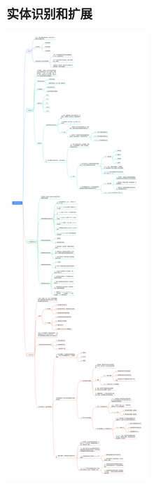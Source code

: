 # 实体识别和扩展
![](https://github.com/wangxb96/LearningNotes/blob/main/KnowledgeGraph/%5B04%5D%E5%AE%9E%E4%BD%93%E8%AF%86%E5%88%AB%E5%92%8C%E6%89%A9%E5%B1%95.png)
